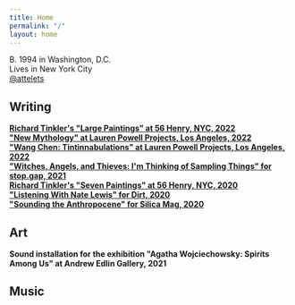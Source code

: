 ```yaml
---
title: Home
permalink: "/"
layout: home
---
```


B. 1994 in Washington, D.C.
<br>Lives in New York City
<br>[@attelets](https://www.instagram.com/attelets/) 

## Writing

**[Richard Tinkler's "Large Paintings" at 56 Henry, NYC, 2022](https://56henry.nyc/exhibitions/large-paintings)**
<br>**["New Mythology" at Lauren Powell Projects, Los Angeles, 2022](https://www.laurenpowellprojects.com/exhibitions/2022/newmythology)**
<br>**["Wang Chen: Tintinnabulations" at Lauren Powell Projects, Los Angeles, 2022](https://www.laurenpowellprojects.com/exhibitions/2022/tintinnabulations)**
<br>**["Witches, Angels, and Thieves: I'm Thinking of Sampling Things" for stop.gap, 2021](https://www.owenchristoph.com/shop/stopgap003)**
<br>**[Richard Tinkler's "Seven Paintings" at 56 Henry, NYC, 2020](https://56henry.nyc/exhibitions/seven-paintings)**
<br>**["Listening With Nate Lewis" for Dirt, 2020](https://www.dirtdmv.com/writing/2020/5/31/listening-with-nate-lewis)**
<br>**["Sounding the Anthropocene" for Silica Mag, 2020](https://www.silicamag.com/gallery/sounding-the-anthropocene)**

## Art

**Sound installation for the exhibition "Agatha Wojciechowsky: Spirits Among Us" at Andrew Edlin Gallery, 2021**

## Music
